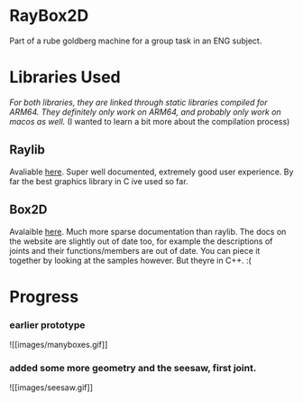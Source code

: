 # RayBox2D

Part of a rube goldberg machine for a group task in an ENG subject.



# Libraries Used 
*For both libraries, they are linked through static libraries compiled for ARM64. They definitely only work on ARM64, and probably only work on macos as well.* (I wanted to learn a bit more about the compilation process)

## Raylib 
Avaliable [here](https://github.com/sponsors/raysan5). Super well documented, extremely good user experience. By far the best graphics library in C ive used so far. 

## Box2D
Avalaible [here](https://github.com/erincatto/box2d). Much more sparse documentation than raylib. The docs on the website are slightly out of date too, for example the descriptions of joints and their functions/members are out of date. You can piece it together by looking at the samples however. But theyre in C++. :(

# Progress
### earlier prototype
![[images/manyboxes.gif]]
### added some more geometry and the seesaw, first joint.
![[images/seesaw.gif]]
